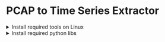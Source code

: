 # PCAP to Time Series Extractor

<details>

<summary>Install required tools on Linux</summary>

### For Ubuntu 18.04, 20.04, 22.04

```bash
sudo apt-get update
```
</details>


<details>

<summary>Install required python libs</summary>

### pip install
```bash
pip install -r requirements.txt
python3 setup.py install
```

### conda install
```bash
conda config --add channels conda-forge
conda install --file requirements_conda.txt
python3 setup.py install
```

</details>
